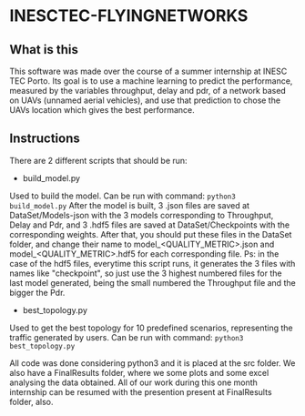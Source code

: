 # INESCTEC-FLYINGNETWORKS

## What is this
This software was made over the course of a summer internship at INESC TEC Porto. Its goal is to use a machine learning to predict the performance, measured by the variables throughput, delay and pdr, of a network based on UAVs (unnamed aerial vehicles), and use that prediction to chose the UAVs location which gives the best performance.


## Instructions
There are 2 different scripts that should be run:

- build_model.py

Used to build the model. Can be run with command:
`python3 build_model.py`
After the model is built, 3 .json files are saved at DataSet/Models-json with the 3 models corresponding to Throughput, Delay and Pdr, and 3 .hdf5 files are saved at DataSet/Checkpoints with the corresponding weights. After that, you should put these files in the DataSet folder, and change their name to model_<QUALITY_METRIC>.json and model_<QUALITY_METRIC>.hdf5 for each corresponding file.
Ps: in the case of the hdf5 files, everytime this script runs, it generates the 3 files with names like "checkpoint<NUMBER>", so just use the 3 highest numbered files for the last model generated, being the small numbered the Throughput file and the bigger the Pdr. 

- best_topology.py

Used to get the best topology for 10 predefined scenarios, representing the traffic generated by users. Can be run with command:
`python3 best_topology.py`
  
  All code was done considering python3 and it is placed at the src folder. We also have a FinalResults folder, where we some plots and some excel analysing the data obtained. All of our work during this one month internship can be resumed with the presention present at FinalResults folder, also.  
